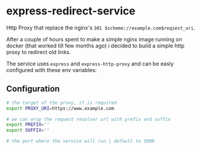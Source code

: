 ﻿# express-redirect-service
 
Http Proxy that replace the nginx's `301 $scheme://example.com$reqiest_uri`.

After a couple of hours spent to make a simple nginx image running on docker (that worked till few months ago) i decided to build a simple http proxy to redirect old links.

The service uses `express` and `express-http-proxy` and can be easly configured with these env variables:

## Configuration

```sh
# the target of the proxy, it is required
export PROXY_URI=https://www.example.com

# we can wrap the request resolver url with prefix and suffix
export PREFIX=''
export SUFFIX=''

# the port where the service will run | default to 3000
```
